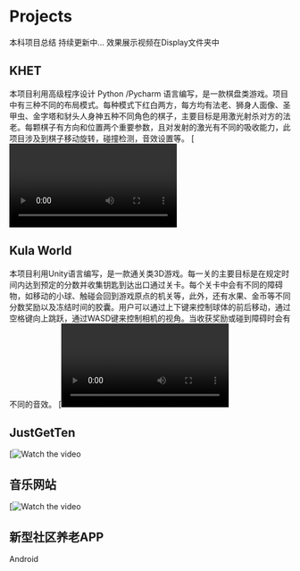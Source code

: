 # Projects  
本科项目总结  持续更新中...
效果展示视频在Display文件夹中


## KHET
本项目利用高级程序设计 Python /Pycharm 语言编写，是一款棋盘类游戏。项目中有三种不同的布局模式。每种模式下红白两方，每方均有法老、狮身人面像、圣甲虫、金字塔和豺头人身神五种不同角色的棋子，主要目标是用激光射杀对方的法老。每颗棋子有方向和位置两个重要参数，且对发射的激光有不同的吸收能力，此项目涉及到棋子移动旋转，碰撞检测，音效设置等。
[![Watch the video](https://github.com/Sunxy11/Projects/blob/main/Display/KHET.mp4)

## Kula World
本项目利用Unity语言编写，是一款通关类3D游戏。每一关的主要目标是在规定时间内达到预定的分数并收集钥匙到达出口通过关卡。每个关卡中会有不同的障碍物，如移动的小球、触碰会回到游戏原点的机关等，此外，还有水果、金币等不同分数奖励以及冻结时间的胶囊。用户可以通过上下键来控制球体的前后移动，通过空格键向上跳跃，通过WASD键来控制相机的视角。当收获奖励或碰到障碍时会有不同的音效。
[![Watch the video](https://github.com/Sunxy11/Projects/blob/main/Display/KHET.mp4)

## JustGetTen
[![Watch the video]()

## 音乐网站
[![Watch the video]()

## 新型社区养老APP
Android
